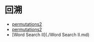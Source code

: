 # **回溯**

* [permutations2](./permutations2.md)
* [permutations2](./permutations2.md) 
* [Word Search II](./Word Search II.md) 